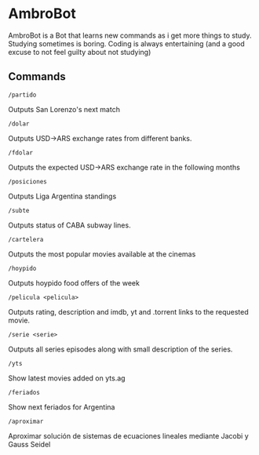 # AmbroBot
AmbroBot is a Bot that learns new commands as i get more things to study. Studying sometimes is boring. Coding is always entertaining (and a good excuse to not feel guilty about not studying)
## Commands
```/partido```

Outputs San Lorenzo's next match

```/dolar```

Outputs USD->ARS exchange rates from different banks.

```/fdolar```

Outputs the expected USD->ARS exchange rate in the following months

```/posiciones```

Outputs Liga Argentina standings

```/subte```

Outputs status of CABA subway lines.

```/cartelera```

Outputs the most popular movies available at the cinemas

```/hoypido```

Outputs hoypido food offers of the week

```/pelicula <pelicula>```

Outputs rating, description and imdb, yt and .torrent links to the requested movie.

```/serie <serie>```

Outputs all series episodes along with small description of the series.

```/yts```

Show latest movies added on yts.ag

```/feriados```

Show next feriados for Argentina

```/aproximar```

Aproximar solución de sistemas de ecuaciones lineales mediante Jacobi y Gauss Seidel
